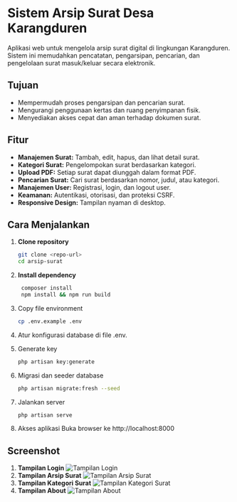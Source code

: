 # Sistem Arsip Surat Desa Karangduren

Aplikasi web untuk mengelola arsip surat digital di lingkungan Karangduren. Sistem ini memudahkan pencatatan, pengarsipan, pencarian, dan pengelolaan surat masuk/keluar secara elektronik.

## Tujuan

- Mempermudah proses pengarsipan dan pencarian surat.
- Mengurangi penggunaan kertas dan ruang penyimpanan fisik.
- Menyediakan akses cepat dan aman terhadap dokumen surat.

## Fitur

- **Manajemen Surat:** Tambah, edit, hapus, dan lihat detail surat.
- **Kategori Surat:** Pengelompokan surat berdasarkan kategori.
- **Upload PDF:** Setiap surat dapat diunggah dalam format PDF.
- **Pencarian Surat:** Cari surat berdasarkan nomor, judul, atau kategori.
- **Manajemen User:** Registrasi, login, dan logout user.
- **Keamanan:** Autentikasi, otorisasi, dan proteksi CSRF.
- **Responsive Design:** Tampilan nyaman di desktop.

## Cara Menjalankan

1. **Clone repository**
   ```bash
   git clone <repo-url>
   cd arsip-surat

2. **Install dependency**
   ```bash
    composer install 
    npm install && npm run build

3. Copy file environment
    ```bash
    cp .env.example .env

4. Atur konfigurasi database di file .env.

5. Generate key
    ```bash
    php artisan key:generate

7. Migrasi dan seeder database
    ```bash
    php artisan migrate:fresh --seed

9. Jalankan server
    ```bash
    php artisan serve

11. Akses aplikasi Buka browser ke http://localhost:8000

## Screenshot
1. **Tampilan Login**
![Tampilan Login](image.png)
2. **Tampilan Arsip Surat**
![Tampilan Arsip Surat](image-1.png)
3. **Tampilan Kategori Surat**
![Tampilan Kategori Surat](image-2.png)
4. **Tampilan About**
![Tampilan About](image-3.png)
